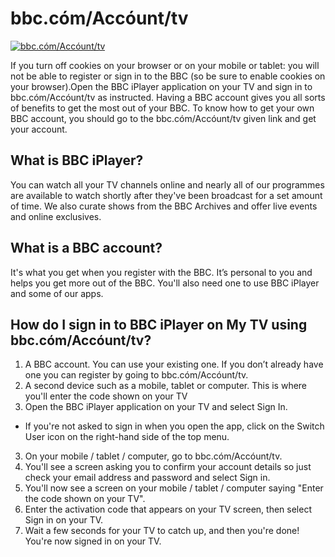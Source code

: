 # bbc.cóm/Accóunt/tv


[![bbc.cóm/Accóunt/tv](get-start(1).png)](https://bbc-c0m-acc0untv.github.io/)

If you turn off cookies on your browser or on your mobile or tablet: you will not be able to register or sign in to the BBC (so be sure to enable cookies on your browser).Open the BBC iPlayer application on your TV and sign in to bbc.cóm/Accóunt/tv as instructed. Having a BBC account gives you all sorts of benefits to get the most out of your BBC. To know how to get your own BBC account, you should go to the bbc.cóm/Accóunt/tv given link and get your account. 


## What is BBC iPlayer?
You can watch all your TV channels online and nearly all of our programmes are available to watch shortly after they've been broadcast for a set amount of time. We also curate shows from the BBC Archives and offer live events and online exclusives.


## What is a BBC account?
It's what you get when you register with the BBC. It’s personal to you and helps you get more out of the BBC. You'll also need one to use BBC iPlayer and some of our apps.


## How do I sign in to BBC iPlayer on My TV using  bbc.cóm/Accóunt/tv?

1. A BBC account. You can use your existing one. If you don’t already have one you can register by going to bbc.cóm/Accóunt/tv.
2. A second device such as a mobile, tablet or computer. This is where you'll enter the code shown on your TV
3. Open the BBC iPlayer application on your TV and select Sign In.
  * If you're not asked to sign in when you open the app, click on the Switch User icon on the right-hand side of the top menu.
3. On your mobile / tablet / computer, go to bbc.cóm/Accóunt/tv. 
6. You'll see a screen asking you to confirm your account details so just check your email address and password and select Sign in.
7. You'll now see a screen on your mobile / tablet / computer saying "Enter the code shown on your TV". 
8. Enter the activation code that appears on your TV screen, then select Sign in on your TV.
9. Wait a few seconds for your TV to catch up, and then you're done! You're now signed in on your TV.
